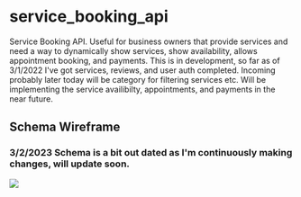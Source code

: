 # service_booking_api
Service Booking API. Useful for business owners that provide services and need a way to dynamically show services, show availability, allows appointment booking, and payments. This is in development, so far as of 3/1/2022 I've got services, reviews, and user auth completed. Incoming probably later today will be category for filtering services etc. Will be implementing the service availibilty, appointments, and payments in the near future.

## Schema Wireframe
### 3/2/2023 Schema is a bit out dated as I'm continuously making changes, will update soon.
<img src="https://user-images.githubusercontent.com/87215152/221730191-76af3151-fb1f-422b-baa2-8b58f73ca543.png" />
